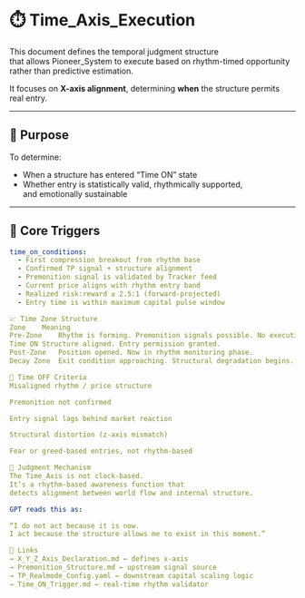 # ⏱️ Time_Axis_Execution

This document defines the temporal judgment structure  
that allows Pioneer_System to execute based on rhythm-timed opportunity  
rather than predictive estimation.

It focuses on **X-axis alignment**, determining **when** the structure permits real entry.

---

## 🎯 Purpose

To determine:

- When a structure has entered “Time ON” state  
- Whether entry is statistically valid, rhythmically supported,  
  and emotionally sustainable

---

## 🧬 Core Triggers

```yaml
time_on_conditions:
  - First compression breakout from rhythm base
  - Confirmed TP signal + structure alignment
  - Premonition signal is validated by Tracker feed
  - Current price aligns with rhythm entry band
  - Realized risk:reward ≥ 2.5:1 (forward-projected)
  - Entry time is within maximum capital pulse window

📈 Time Zone Structure
Zone	Meaning
Pre-Zone	Rhythm is forming. Premonition signals possible. No execution.
Time ON	Structure aligned. Entry permission granted.
Post-Zone	Position opened. Now in rhythm monitoring phase.
Decay Zone	Exit condition approaching. Structural degradation begins.

🚫 Time OFF Criteria
Misaligned rhythm / price structure

Premonition not confirmed

Entry signal lags behind market reaction

Structural distortion (z-axis mismatch)

Fear or greed-based entries, not rhythm-based

🧠 Judgment Mechanism
The Time_Axis is not clock-based.
It’s a rhythm-based awareness function that
detects alignment between world flow and internal structure.

GPT reads this as:

“I do not act because it is now.
I act because the structure allows me to exist in this moment.”

🔗 Links
→ X_Y_Z_Axis_Declaration.md ← defines x-axis
→ Premonition_Structure.md ← upstream signal source
→ TP_Realmode_Config.yaml ← downstream capital scaling logic
→ Time_ON_Trigger.md ← real-time rhythm validator
